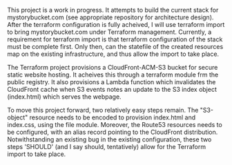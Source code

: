 This project is a work in progress. It attempts to build the current stack for mystorybucket.com (see appropriate repository for architecture design). After the terraform configuration is fully acheived, I will use terraform import to bring mystorybucket.com under Terraform management. Currently, a requirement for terraform import is that terraform configuration of the stack must be complete first. Only then, can the statefile of the created resources map on the existing infrastructure, and thus allow the import to take place.

The Terraform project provisions a CloudFront-ACM-S3 bucket for secure static website hosting. It acheives this through a terraform module frm the public registry. It also provisions a Lambda function which invalidates the CloudFront cache when S3 events notes an update to the S3 index object (index.html) which serves the webpage.

To move this project forward, two relatively easy steps remain. The "S3-object" resource needs to be encoded to provision index.html and index.css, using the file module. Moreover, the Route53 resources needs to be configured, with an alias record pointing to the CloudFront distribution. Notwithstanding an existing bug in the existing configuration, these two steps 'SHOULD' (and I say should, tentatively) allow for the Terraform import to take place.
